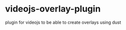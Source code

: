 videojs-overlay-plugin
======================

plugin for videojs to be able to create overlays using dust
